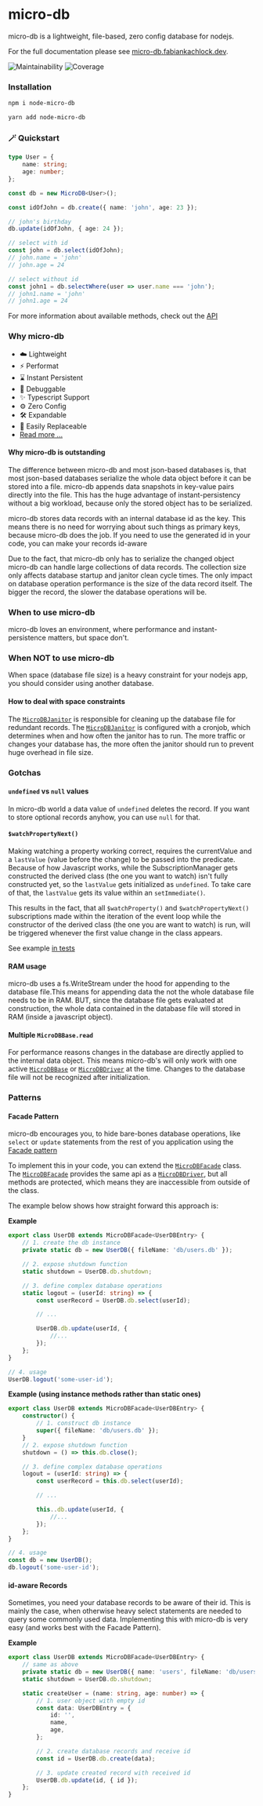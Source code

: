 # micro-db

micro-db is a lightweight, file-based, zero config database for nodejs.

For the full documentation please see [micro-db.fabiankachlock.dev](https://app.gitbook.com/s/ffACoLXzjoabaecwH2ie/).

![Maintainability](https://api.codeclimate.com/v1/badges/d529c6f4ff7dfb2dc28b/maintainability) ![Coverage](https://api.codeclimate.com/v1/badges/d529c6f4ff7dfb2dc28b/test\_coverage)

### Installation

```bash
npm i node-micro-db
```

```bash
yarn add node-micro-db
```

### 🪄 Quickstart

```typescript
type User = {
	name: string;
	age: number;
};

const db = new MicroDB<User>();

const idOfJohn = db.create({ name: 'john', age: 23 });

// john's birthday
db.update(idOfJohn, { age: 24 });

// select with id
const john = db.select(idOfJohn);
// john.name = 'john'
// john.age = 24

// select without id
const john1 = db.selectWhere(user => user.name === 'john');
// john1.name = 'john'
// john1.age = 24
```

For more information about available methods, check out the [API](docs/api/v2/index.md)

### Why micro-db

* ☁️ Lightweight
* ⚡️ Performat
* ⌛️ Instant Persistent
* 🔎 Debuggable
* ✨ Typescript Support
* ⚙️ Zero Config
* 🛠 Expandable
* 🔌 Easily Replaceable
* [Read more ...](./#features)

#### Why micro-db is outstanding

The difference between micro-db and most json-based databases is, that most json-based databases serialize the whole data object before it can be stored into a file. micro-db appends data snapshots in key-value pairs directly into the file. This has the huge advantage of instant-persistency without a big workload, because only the stored object has to be serialized.

micro-db stores data records with an internal database id as the key. This means there is no need for worrying about such things as primary keys, because micro-db does the job. If you need to use the generated id in your code, you can make your records id-aware

Due to the fact, that micro-db only has to serialize the changed object micro-db can handle large collections of data records. The collection size only affects database startup and janitor clean cycle times. The only impact on database operation performance is the size of the data record itself. The bigger the record, the slower the database operations will be.



### When to use micro-db

micro-db loves an environment, where performance and instant-persistence matters, but space don't.

### When **NOT** to use micro-db

When space (database file size) is a heavy constraint for your nodejs app, you should consider using another database.

#### How to deal with space constraints

The [`MicroDBJanitor`](docs/api.md#microdbjanitor) is responsible for cleaning up the database file for redundant records. The [`MicroDBJanitor`](docs/api.md#microdbjanitor) is configured with a cronjob, which determines when and how often the janitor has to run. The more traffic or changes your database has, the more often the janitor should run to prevent huge overhead in file size.

### Gotchas

#### `undefined` vs `null` values

In micro-db world a data value of `undefined` deletes the record. If you want to store optional records anyhow, you can use `null` for that.

#### `$watchPropertyNext()`

Making watching a property working correct, requires the currentValue and a `lastValue` (value before the change) to be passed into the predicate. Because of how Javascript works, while the SubscriptionManager gets constructed the derived class (the one you want to watch) isn't fully constructed yet, so the `lastValue` gets initialized as `undefined`. To take care of that, the `lastValue` gets its value within an `setImmediate()`.

This results in the fact, that all `$watchProperty()` and `$watchPropertyNext()` subscriptions made within the iteration of the event loop while the constructor of the derived class (the one you are want to watch) is run, will be triggered whenever the first value change in the class appears.

See example [in tests](https://github.com/fabiankachlock/micro-db/blob/main/src/\_\_tests\_\_/watcher/propertyWatchable.test.ts#L62-L73)

#### RAM usage

micro-db uses a fs.WriteStream under the hood for appending to the database file.This means for appending data the not the whole database file needs to be in RAM. BUT, since the database file gets evaluated at construction, the whole data contained in the database file will stored in RAM (inside a javascript object).

#### Multiple `MicroDBBase.read`

For performance reasons changes in the database are directly applied to the internal data object. This means micro-db's will only work with one active [`MicroDBBase`](docs/api.md#microdbbase) or [`MicroDBDriver`](docs/api.md#microdbdriver) at the time. Changes to the database file will not be recognized after initialization.

### Patterns

#### Facade Pattern

micro-db encourages you, to hide bare-bones database operations, like `select` or `update` statements from the rest of you application using the [Facade pattern](https://en.wikipedia.org/wiki/Facade\_pattern)

To implement this in your code, you can extend the [`MicroDBFacade`](docs/api.md#microdbfacade) class. The [`MicroDBFacade`](docs/api.md#microdbfacade) provides the same api as a [`MicroDBDriver`](docs/api.md#microdbdriver), but all methods are protected, which means they are inaccessible from outside of the class.

The example below shows how straight forward this approach is:

**Example**

```ts
export class UserDB extends MicroDBFacade<UserDBEntry> {
	// 1. create the db instance
	private static db = new UserDB({ fileName: 'db/users.db' });

	// 2. expose shutdown function
	static shutdown = UserDB.db.shutdown;

	// 3. define complex database operations
	static logout = (userId: string) => {
		const userRecord = UserDB.db.select(userId);

		// ...

		UserDB.db.update(userId, {
			//...
		});
	};
}

// 4. usage
UserDB.logout('some-user-id');
```

**Example (using instance methods rather than static ones)**

```ts
export class UserDB extends MicroDBFacade<UserDBEntry> {
	constructor() {
		// 1. construct db instance
		super({ fileName: 'db/users.db' });
	}
	// 2. expose shutdown function
	shutdown = () => this.db.close();

	// 3. define complex database operations
	logout = (userId: string) => {
		const userRecord = this.db.select(userId);

		// ...

		this..db.update(userId, {
			//...
		});
	};
}

// 4. usage
const db = new UserDB();
db.logout('some-user-id');
```

#### id-aware Records

Sometimes, you need your database records to be aware of their id. This is mainly the case, when otherwise heavy select statements are needed to query some commonly used data. Implementing this with micro-db is very easy (and works best with the Facade Pattern).

**Example**

```ts
export class UserDB extends MicroDBFacade<UserDBEntry> {
	// same as above
	private static db = new UserDB({ name: 'users', fileName: 'db/users.db' });
	static shutdown = UserDB.db.shutdown;

	static createUser = (name: string, age: number) => {
		// 1. user object with empty id
		const data: UserDBEntry = {
			id: '',
			name,
			age,
		};

		// 2. create database records and receive id
		const id = UserDB.db.create(data);

		// 3. update created record with received id
		UserDB.db.update(id, { id });
	};
}
```
